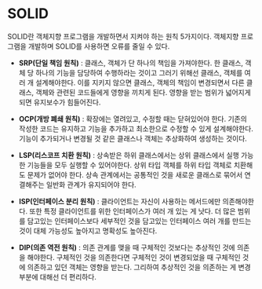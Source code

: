 SOLID
====================

SOLID란 객체지향 프로그램을 개발하면서 지켜야 하는 원칙 5가지이다.
객체지향 프로그램을 개발하며 SOLID를 사용하면 오류를 줄일 수 있다.



- **SRP(단일 책임 원칙)** : 클래스, 객체가 단 하나의 책임을 가져야한다.  한 클래스, 객체 당 하나의 기능을 담당하여 수행하라는 것이고 그러기 위해선 클래스, 객체를 여러 개 설계해야한다. 
이를 지키지 않으면 클래스, 객체의 책임이 변경되면서 다른 클래스, 객체와 관련된 코드들에게 영향을 끼치게 된다. 영향을 받는 범위가 넓어지게 되면 유지보수가 힘들어진다.


- **OCP(개방 폐쇄 원칙)** : 확장에는 열려있고, 수정할 때는 닫혀있어야 한다. 기존의 작성한 코드는 유지하고 기능을 추가하고 최소한으로 수정할 수 있게 설계해야한다.
기능이 추가되거나 변경될 것 같은 클래스나 객체는 추상화하여 생성하는 것이다.


- **LSP(리스코프 치환 원칙)** : 상속받은 하위 클래스에서는 상위 클래스에서 실행 가능한 기능들을 모두 실행할 수 있어야한다. 
상위 타입 객체를 하위 타입 객체로 치환해도 문제가 없어야 한다. 상속 관계에서는 공통적인 것을 새로운 클래스로 묶어서 연결해주는 일반화 관계가 유지되어야 한다.


- **ISP(인터페이스 분리 원칙)** : 클라이언트는 자신이 사용하는 메서드에만 의존해야한다. 또한 특정 클라이언트를 위한 인터페이스가 여러 개 있는 게 낫다.
더 많은 범위를 담고있는 인터페이스보다 세부적인 것을 담고있는 인터페이스 여러 개를 만드는 것이 대체 가능성도 높아지고 명확성도 높아진다.


- **DIP(의존 역전 원칙)** : 의존 관계를 맺을 때 구체적인 것보다는 추상적인 것에 의존을 해야한다. 구체적인 것을 의존한다면 구체적인 것이 변경되었을 때 구체적인 것에
의존하고 있던 객체는 영향을 받는다. 그리하여 추상적인 것을 의존하는 게 변경 부분에 대해선 더 편리하다.
